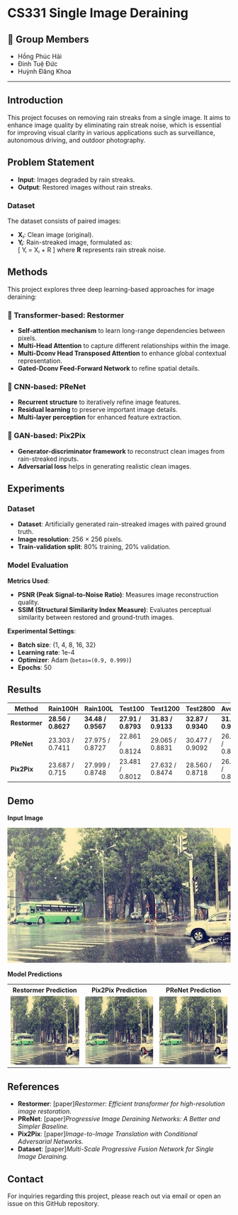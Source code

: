 # CS331 Single Image Deraining

## 👥 Group Members  

- Hồng Phúc Hải  
- Đinh Tuệ Đức  
- Huỳnh Đăng Khoa

---

## Introduction

This project focuses on removing rain streaks from a single image. It aims to enhance image quality by eliminating rain streak noise, which is essential for improving visual clarity in various applications such as surveillance, autonomous driving, and outdoor photography.

## Problem Statement

- **Input**: Images degraded by rain streaks.  
- **Output**: Restored images without rain streaks.  

### Dataset

The dataset consists of paired images:  
- **Xᵢ**: Clean image (original).  
- **Yᵢ**: Rain-streaked image, formulated as:  
  \[
  Yᵢ = Xᵢ + R
  \]
  where **R** represents rain streak noise.  

## Methods

This project explores three deep learning-based approaches for image deraining:

### 🔹 Transformer-based: **Restormer**  
- **Self-attention mechanism** to learn long-range dependencies between pixels.  
- **Multi-Head Attention** to capture different relationships within the image.  
- **Multi-Dconv Head Transposed Attention** to enhance global contextual representation.  
- **Gated-Dconv Feed-Forward Network** to refine spatial details.  

### 🔹 CNN-based: **PReNet**  
- **Recurrent structure** to iteratively refine image features.  
- **Residual learning** to preserve important image details.  
- **Multi-layer perception** for enhanced feature extraction.  

### 🔹 GAN-based: **Pix2Pix**  
- **Generator-discriminator framework** to reconstruct clean images from rain-streaked inputs.  
- **Adversarial loss** helps in generating realistic clean images.  

## Experiments

### Dataset

- **Dataset**: Artificially generated rain-streaked images with paired ground truth.  
- **Image resolution**: 256 × 256 pixels.  
- **Train-validation split**: 80% training, 20% validation.  

### Model Evaluation

**Metrics Used**:  
- **PSNR (Peak Signal-to-Noise Ratio)**: Measures image reconstruction quality.  
- **SSIM (Structural Similarity Index Measure)**: Evaluates perceptual similarity between restored and ground-truth images.  

**Experimental Settings**:  
- **Batch size**: {1, 4, 8, 16, 32}  
- **Learning rate**: 1e-4  
- **Optimizer**: Adam (`betas=(0.9, 0.999)`)  
- **Epochs**: 50  

## Results

| **Method**   | **Rain100H**      | **Rain100L**      | **Test100**       | **Test1200**      | **Test2800**      | **Average**        |
|-------------|------------------|------------------|------------------|------------------|------------------|------------------|
| **Restormer** | **28.56 / 0.8627** | **34.48 / 0.9567** | **27.91 / 0.8793** | **31.83 / 0.9133** | **32.87 / 0.9340** | **31.13 / 0.9092** |
| **PReNet**   | 23.303 / 0.7411  | 27.975 / 0.8727  | 22.861 / 0.8124  | 29.065 / 0.8831  | 30.477 / 0.9092  | 26.736 / 0.8437  |
| **Pix2Pix**  | 23.687 / 0.715   | 27.999 / 0.8748  | 23.481 / 0.8012  | 27.632 / 0.8474  | 28.560 / 0.8718  | 26.272 / 0.8220  |

## Demo

**Input Image**

<img src="https://github.com/phuchai-hhhh/CS331_SingleImageDeraining/blob/c663df4b41b43a1bc885fe84e7ca353f7e951dae/Input_image.jpg" width="600">

**Model Predictions**

<table>
  <tr>
    <th>Restormer Prediction</th>
    <th>Pix2Pix Prediction</th>
    <th>PReNet Prediction</th>
  </tr>
  <tr>
    <td><img src="https://github.com/phuchai-hhhh/CS331_SingleImageDeraining/blob/82db348ecea00af4a37b49bb69621623d985d081/Restormer_output.jpg" width="300"></td>
    <td><img src="https://github.com/phuchai-hhhh/CS331_SingleImageDeraining/blob/705a94de24755730a67dca6c0770b916665c8a5e/Pix2Pix_output.jpg" width="300"></td>
    <td><img src="https://github.com/phuchai-hhhh/CS331_SingleImageDeraining/blob/705a94de24755730a67dca6c0770b916665c8a5e/PReNet_output.jpg" width="300"></td>
  </tr>
</table>

## References

- **Restormer**: [paper]*Restormer: Efficient transformer for high-resolution image restoration.*  
- **PReNet**: [paper]*Progressive Image Deraining Networks: A Better and Simpler Baseline.*  
- **Pix2Pix**: [paper]*Image-to-Image Translation with Conditional Adversarial Networks.*
- **Dataset**: [paper]*Multi-Scale Progressive Fusion Network for Single Image Deraining.*  

## Contact

For inquiries regarding this project, please reach out via email or open an issue on this GitHub repository.
